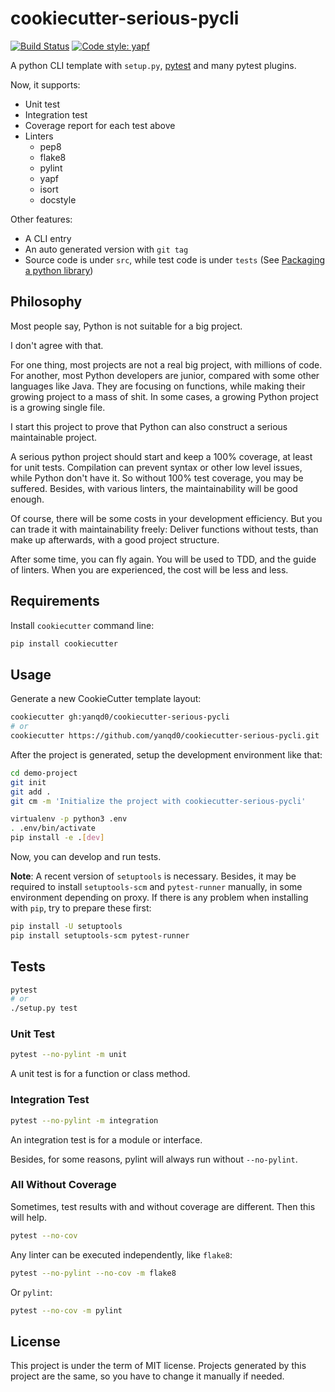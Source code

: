 # cookiecutter-serious-pycli

[![Build Status](https://travis-ci.org/yanqd0/cookiecutter-serious-pycli.svg?branch=master)](https://travis-ci.org/yanqd0/cookiecutter-serious-pycli)
[![Code style: yapf](https://img.shields.io/badge/code%20style-yapf-blue)](https://github.com/google/yapf)

A python CLI template with `setup.py`, [pytest] and many pytest plugins.

Now, it supports:

- Unit test
- Integration test
- Coverage report for each test above
- Linters
    - pep8
    - flake8
    - pylint
    - yapf
    - isort
    - docstyle

Other features:

- A CLI entry
- An auto generated version with `git tag`
- Source code is under `src`, while test code is under `tests` (See [Packaging a python library])

[Packaging a python library]:https://blog.ionelmc.ro/2014/05/25/python-packaging/

[pytest]:https://pytest.org/

## Philosophy

Most people say, Python is not suitable for a big project.

I don't agree with that.

For one thing, most projects are not a real big project, with millions of code.
For another, most Python developers are junior, compared with some other languages like Java.
They are focusing on functions, while making their growing project to a mass of shit.
In some cases, a growing Python project is a growing single file.

I start this project to prove that Python can also construct a serious maintainable project.

A serious python project should start and keep a 100% coverage, at least for unit tests.
Compilation can prevent syntax or other low level issues, while Python don't have it.
So without 100% test coverage, you may be suffered.
Besides, with various linters, the maintainability will be good enough.

Of course, there will be some costs in your development efficiency.
But you can trade it with maintainability freely:
Deliver functions without tests, than make up afterwards, with a good project structure.

After some time, you can fly again.
You will be used to TDD, and the guide of linters.
When you are experienced, the cost will be less and less.

## Requirements

Install `cookiecutter` command line:

```sh
pip install cookiecutter
```

## Usage

Generate a new CookieCutter template layout:

```sh
cookiecutter gh:yanqd0/cookiecutter-serious-pycli
# or
cookiecutter https://github.com/yanqd0/cookiecutter-serious-pycli.git
```

After the project is generated, setup the development environment like that:

```sh
cd demo-project
git init
git add .
git cm -m 'Initialize the project with cookiecutter-serious-pycli'

virtualenv -p python3 .env
. .env/bin/activate
pip install -e .[dev]
```

Now, you can develop and run tests.

**Note**: A recent version of `setuptools` is necessary.
Besides, it may be required to install `setuptools-scm` and `pytest-runner` manually,
in some environment depending on proxy.
If there is any problem when installing with `pip`, try to prepare these first:

```sh
pip install -U setuptools
pip install setuptools-scm pytest-runner
```

## Tests

```sh
pytest
# or
./setup.py test
```

### Unit Test

```sh
pytest --no-pylint -m unit
```

A unit test is for a function or class method.

### Integration Test

```sh
pytest --no-pylint -m integration
```

An integration test is for a module or interface.

Besides, for some reasons, pylint will always run without `--no-pylint`.

### All Without Coverage

Sometimes, test results with and without coverage are different.
Then this will help.

```sh
pytest --no-cov
```

Any linter can be executed independently, like `flake8`:

```sh
pytest --no-pylint --no-cov -m flake8
```

Or `pylint`:

```sh
pytest --no-cov -m pylint
```

## License

This project is under the term of MIT license.
Projects generated by this project are the same,
so you have to change it manually if needed.
